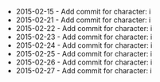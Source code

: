 - 2015-02-15 - Add commit for character: i
- 2015-02-21 - Add commit for character: i
- 2015-02-22 - Add commit for character: i
- 2015-02-23 - Add commit for character: i
- 2015-02-24 - Add commit for character: i
- 2015-02-25 - Add commit for character: i
- 2015-02-26 - Add commit for character: i
- 2015-02-27 - Add commit for character: i
